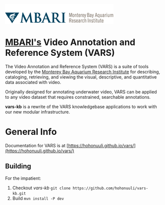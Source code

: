 ![MBARI logo](logo-mbari-3b.png)

# [MBARI's](http://www.mbari.org/) Video Annotation and Reference System (VARS)

The Video Annotation and Reference System (VARS) is a suite of tools developed by the [Monterey Bay Aquarium Research Institute](http://www.mbari.org/) for describing, cataloging, retrieving, and viewing the visual, descriptive, and quantitative data associated with video.

Originally designed for annotating underwater video, VARS can be applied to any video dataset that requires constrained, searchable annotations.

__vars-kb__ is a rewrite of the VARS knowledgebase applications to work with our new modular infrastructure.

# General Info

Documentation for VARS is at [https://hohonuuli.github.io/vars/](https://hohonuuli.github.io/vars/)

## Building

For the impatient:

1. Checkout _vars-kb_
  `git clone https://github.com/hohonuuli/vars-kb.git`
2. Build
  `mvn install -P dev`
  
